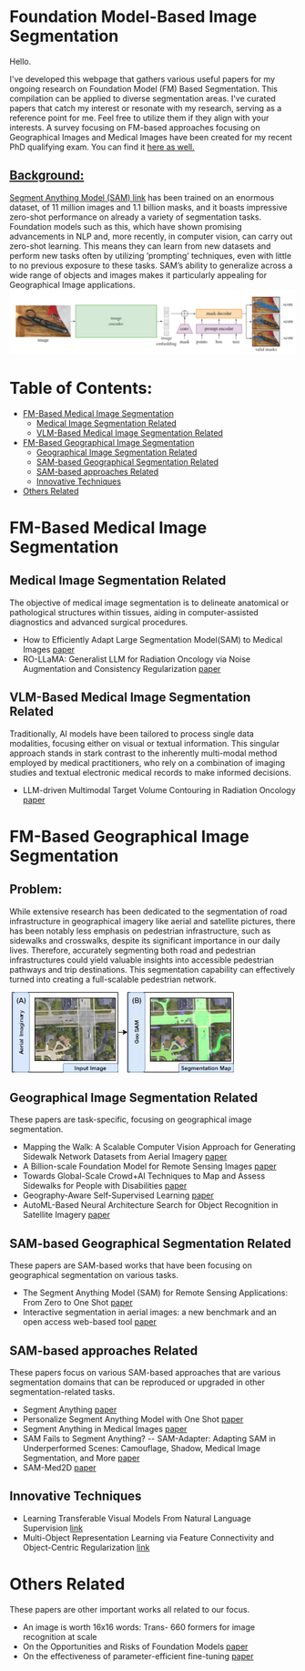 # Foundation Model-Based Image Segmentation
Hello.

I've developed this webpage that gathers various useful papers for my ongoing research on Foundation Model (FM) Based Segmentation. This compilation can be applied to diverse segmentation areas. I've curated papers that catch my interest or resonate with my research, serving as a reference point for me. Feel free to utilize them if they align with your interests. A survey focusing on FM-based approaches focusing on Geographical Images and Medical Images have been created for my recent PhD qualifying exam. You can find it <a href="Qual_Rafi.pdf">here as well. 

## Background:
Segment Anything Model (SAM) <a href="https://arxiv.org/abs/2304.02643">link</a> has been trained on an enormous dataset, of 11 million images and 1.1 billion masks, and it boasts impressive zero-shot performance on already a variety of segmentation tasks.
Foundation models such as this, which have shown promising advancements in NLP and, more recently, in computer vision, can carry out zero-shot learning. This means they can learn from new datasets and perform new tasks often by utilizing ’prompting’ techniques, even with little to no previous exposure to these tasks.
SAM’s ability to generalize across a wide range of objects and images makes it particularly appealing for Geographical Image applications.
<img src="Figs/SAM.png" alt="SAM">

# Table of Contents:
* <a href="#FM_Med">FM-Based Medical Image Segmentation
  * <a href="#Med">Medical Image Segmentation Related</a>
  * <a href="#VLM">VLM-Based Medical Image Segmentation Related</a>
* <a href="#FM_Geo">FM-Based Geographical Image Segmentation
  * <a href="#Geo">Geographical Image Segmentation Related</a>
  * <a href="#SAMGeo">SAM-based Geographical Segmentation Related</a>
  * <a href="#SAM">SAM-based approaches Related</a>
  * <a href="#techniques">Innovative Techniques</a>
* <a href="#Others">Others Related</a>

# FM-Based Medical Image Segmentation
## <div id="#Med"> </div>Medical Image Segmentation Related
The objective of medical image segmentation is to delineate anatomical or pathological structures within tissues, aiding in computer-assisted diagnostics and advanced surgical procedures.

* How to Efficiently Adapt Large Segmentation Model(SAM) to Medical Images <a href="https://arxiv.org/abs/2311.01908">paper</a>
* RO-LLaMA: Generalist LLM for Radiation Oncology via Noise Augmentation and Consistency Regularization <a href="https://arxiv.org/abs/2311.15876">paper</a>

## <div id="#VLM"> </div>VLM-Based Medical Image Segmentation Related
Traditionally, AI models have been tailored to process single data modalities, focusing either on visual or textual information. This singular approach stands in stark contrast to the inherently multi-modal method employed by medical practitioners, who rely on a combination of imaging studies and textual electronic medical records to make informed decisions.
* LLM-driven Multimodal Target Volume Contouring in Radiation Oncology <a href="https://arxiv.org/abs/2306.13731">paper</a>

# FM-Based Geographical Image Segmentation
## Problem:
<p class="justified-text">While extensive research has been dedicated to the segmentation of road infrastructure in geographical imagery like aerial and satellite pictures, there has been notably less emphasis on pedestrian infrastructure, such as sidewalks and crosswalks, despite its significant importance in our daily lives. Therefore, accurately segmenting both road and pedestrian infrastructures could yield valuable insights into accessible pedestrian pathways and trip destinations. This segmentation capability can effectively turned into creating a full-scalable pedestrian network.</p>
<img src="Figs/Segment.jpg" alt="Segment Pipeline">

## <div id="#Geo"> </div>Geographical Image Segmentation Related
These papers are task-specific, focusing on geographical image segmentation.

* Mapping the Walk: A Scalable Computer Vision Approach for Generating Sidewalk Network Datasets from Aerial Imagery <a href="https://papers.ssrn.com/sol3/papers.cfm?abstract_id=4086624">paper</a>
* A Billion-scale Foundation Model for Remote Sensing Images <a href="https://arxiv.org/abs/2304.05215">paper</a>
* Towards Global-Scale Crowd+AI Techniques to Map and Assess Sidewalks for People with Disabilities <a href="https://arxiv.org/abs/2206.13677">paper</a>
* Geography-Aware Self-Supervised Learning <a href="https://arxiv.org/abs/2011.09980">paper</a>
* AutoML-Based Neural Architecture Search for Object Recognition in Satellite Imagery <a href="https://www.mdpi.com/2072-4292/15/1/91">paper</a>

## <div id="#SAMGeo"> </div>SAM-based Geographical Segmentation Related
These papers are SAM-based works that have been focusing on geographical segmentation on various tasks.
* The Segment Anything Model (SAM) for Remote Sensing Applications: From Zero to One Shot <a href="https://arxiv.org/abs/2306.16623">paper</a>
* Interactive segmentation in aerial images: a new benchmark and an open access web-based tool <a href="https://arxiv.org/abs/2308.13174">paper</a>

## <div id="#SAM"> </div>SAM-based approaches Related
These papers focus on various SAM-based approaches that are various segmentation domains that can be reproduced or upgraded in other segmentation-related tasks.
* Segment Anything <a href="https://arxiv.org/abs/2304.02643">paper</a>
* Personalize Segment Anything Model with One Shot <a href="https://arxiv.org/abs/2305.03048">paper</a>
* Segment Anything in Medical Images <a href="https://arxiv.org/abs/2304.12306">paper</a>
* SAM Fails to Segment Anything? -- SAM-Adapter: Adapting SAM in Underperformed Scenes: Camouflage, Shadow, Medical Image Segmentation, and More <a href="https://arxiv.org/abs/2304.09148">paper</a>
* SAM-Med2D <a href="https://arxiv.org/abs/2308.16184">paper</a>

## <div id="#techniques"></div>Innovative Techniques
* Learning Transferable Visual Models From Natural Language Supervision <a href="https://arxiv.org/pdf/2103.00020.pdf">link</a>
* Multi-Object Representation Learning via Feature Connectivity and Object-Centric Regularization <a href="https://openreview.net/pdf?id=BDno5qWEFh">link</a>

  
# <div id="#Others"></div>Others Related
These papers are other important works all related to our focus.
* An image is worth 16x16 words: Trans- 660 formers for image recognition at scale
* On the Opportunities and Risks of Foundation Models <a href="https://arxiv.org/abs/2108.07258">paper</a>
* On the effectiveness of parameter-efficient fine-tuning <a href="https://arxiv.org/abs/2211.15583">paper</a>


